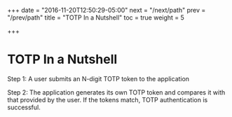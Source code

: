 +++
date = "2016-11-20T12:50:29-05:00"
next = "/next/path"
prev = "/prev/path"
title = "TOTP In a Nutshell"
toc = true
weight = 5

+++

# TOTP In a Nutshell

Step 1:  A user submits an N-digit TOTP token to the application


Step 2: The application generates its own TOTP token and compares it with that
provided by the user.  If the tokens match, TOTP authentication is successful.
